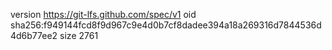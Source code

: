 version https://git-lfs.github.com/spec/v1
oid sha256:f949144fcd8f9d967c9e4d0b7cf8dadee394a18a269316d7844536d4d6b77ee2
size 2761
